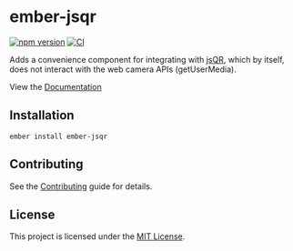 # ember-jsqr

[![npm version](https://badge.fury.io/js/ember-jsqr.svg)](https://badge.fury.io/js/ember-jsqr)
[![CI](https://github.com/NullVoxPopuli/ember-jsqr/actions/workflows/ci.yml/badge.svg?branch=main&event=push)](https://github.com/NullVoxPopuli/ember-jsqr/actions/workflows/ci.yml)

Adds a convenience component for integrating with [jsQR](https://github.com/cozmo/jsQR),
which by itself, does not interact with the web camera APIs (getUserMedia).


View the [Documentation](https://nullvoxpopuli.github.io/ember-jsqr/)


Installation
------------------------------------------------------------------------------

```
ember install ember-jsqr
```


Contributing
------------------------------------------------------------------------------

See the [Contributing](CONTRIBUTING.md) guide for details.


License
------------------------------------------------------------------------------

This project is licensed under the [MIT License](LICENSE.md).
